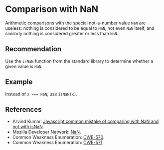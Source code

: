 # Comparison with NaN
Arithmetic comparisons with the special not-a-number value `NaN` are useless: nothing is considered to be equal to `NaN`, not even `NaN` itself, and similarly nothing is considered greater or less than `NaN`.


## Recommendation
Use the `isNaN` function from the standard library to determine whether a given value is `NaN`.


## Example
Instead of `x === NaN`, use `isNaN(x)`.


## References
* Arvind Kumar: [Javascript common mistake of comparing with NaN and not with isNaN](http://www.devarticles.in/javascript/javascript-common-mistake-of-comparing-variable-with-nan-and-not-with-isnan/).
* Mozilla Developer Network: [NaN](https://developer.mozilla.org/en-US/docs/Web/JavaScript/Reference/Global_Objects/NaN).
* Common Weakness Enumeration: [CWE-570](https://cwe.mitre.org/data/definitions/570.html).
* Common Weakness Enumeration: [CWE-571](https://cwe.mitre.org/data/definitions/571.html).

